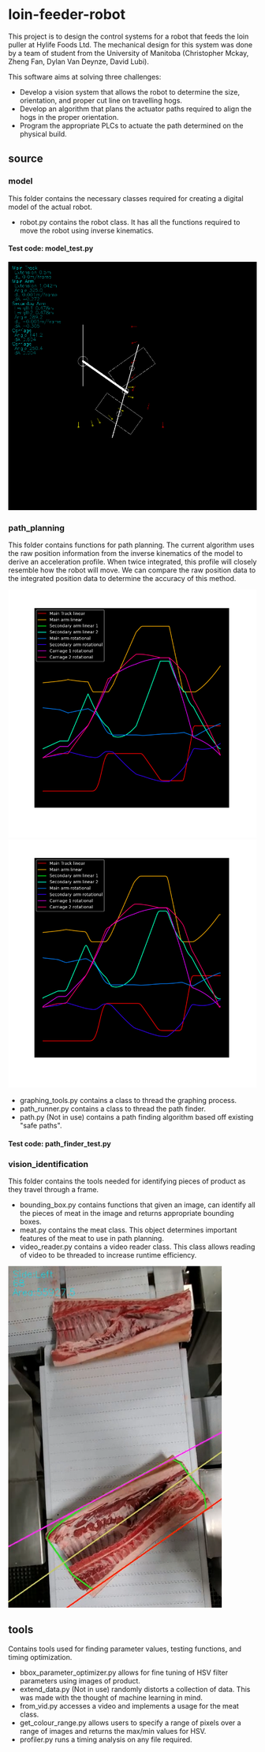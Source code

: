 # loin-feeder-robot

This project is to design the control systems for a robot that feeds the loin puller at Hylife Foods Ltd. The mechanical design for this system was done by a team of student from the University of Manitoba (Christopher Mckay, Zheng Fan, Dylan Van Deynze, David Lubi). 

This software aims at solving three challenges:
* Develop a vision system that allows the robot to determine the size, orientation, and proper cut line on travelling hogs. 
* Develop an algorithm that plans the actuator paths required to align the hogs in the proper orientation. 
* Program the appropriate PLCs to actuate the path determined on the physical build. 

## source
### model

This folder contains the necessary classes required for creating a digital model of the actual robot. 
* robot.py contains the robot class. It has all the functions required to move the robot using inverse kinematics. 

#### Test code: model_test.py

![Robot model implementation](/images/model.PNG)

### path_planning

This folder contains functions for path planning. The current algorithm uses the raw position information from the inverse kinematics of the model to derive an acceleration profile. When twice integrated, this profile will closely resemble how the robot will move. We can compare the raw position data to the integrated position data to determine the accuracy of this method. 

![Raw position data](/images/figure_o.png)![Integrated position data](/images/figure_i.png)

* graphing_tools.py contains a class to thread the graphing process. 
* path_runner.py contains a class to thread the path finder.
* path.py (Not in use) contains a path finding algorithm based off existing "safe paths".

#### Test code: path_finder_test.py

### vision_identification

This folder contains the tools needed for identifying pieces of product as they travel through a frame.
* bounding_box.py contains functions that given an image, can identify all the pieces of meat in the image and returns appropriate bounding boxes. 
* meat.py contains the meat class. This object determines important features of the meat to use in path planning.
* video_reader.py contains a video reader class. This class allows reading of video to be threaded to increase runtime efficiency. 

![Meat object identification](/images/meat_identified.PNG)

## tools 

Contains tools used for finding parameter values, testing functions, and timing optimization. 
* bbox_parameter_optimizer.py allows for fine tuning of HSV filter parameters using images of product.
* extend_data.py (Not in use) randomly distorts a collection of data. This was made with the thought of machine learning in mind. 
* from_vid.py accesses a video and implements a usage for the meat class. 
* get_colour_range.py allows users to specify a range of pixels over a range of images and returns the max/min values for HSV. 
* profiler.py runs a timing analysis on any file required. 